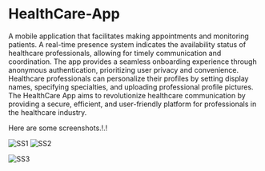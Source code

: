 # HealthCare-App

A mobile application that facilitates making appointments and monitoring patients.
A real-time presence system indicates the availability status of healthcare professionals, allowing for timely communication and coordination.
The app provides a seamless onboarding experience through anonymous authentication, prioritizing user privacy and convenience.
Healthcare professionals can personalize their profiles by setting display names, specifying specialties, and uploading professional profile pictures.
The HealthCare App aims to revolutionize healthcare communication by providing a secure, efficient, and user-friendly platform for professionals in the healthcare industry.




Here are some screenshots.!.!

![SS1](https://github.com/SahejKaurkanda/HealthCare-App/assets/122624064/b0afd6eb-3277-4824-8653-09e13a0a3335)
![SS2](https://github.com/SahejKaurkanda/HealthCare-App/assets/122624064/99b9f577-d427-4ae7-9fcf-201140c948c7)



![SS3](https://github.com/SahejKaurkanda/HealthCare-App/assets/122624064/915592d2-3e52-4624-8fbd-86428bd3c3fb)

